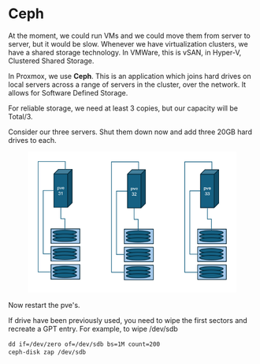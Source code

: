 # Ceph

At the moment, we could run VMs and we could move them from server to server, but it would be slow. Whenever we have virtualization clusters, we have a shared storage technology. In VMWare, this is vSAN, in Hyper-V, Clustered Shared Storage.

In Proxmox, we use **Ceph**. This is an application which joins hard drives on local servers across a range of servers in the cluster, over the network. It allows for Software Defined Storage.

For reliable storage, we need at least 3 copies, but our capacity will be Total/3.&#x20;

Consider our three servers. Shut them down now and add three 20GB hard drives to each.

<figure><img src="../.gitbook/assets/image (1).png" alt=""><figcaption></figcaption></figure>

Now restart the pve's.

If drive have been previously used, you need to wipe the first sectors and recreate a GPT entry. For example, to wipe /dev/sdb

```
dd if=/dev/zero of=/dev/sdb bs=1M count=200
ceph-disk zap /dev/sdb
```
